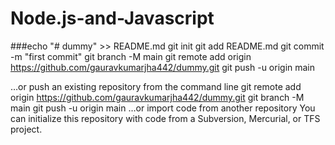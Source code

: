 # Node.js-and-Javascript

###echo "# dummy" >> README.md
git init
git add README.md
git commit -m "first commit"
git branch -M main
git remote add origin https://github.com/gauravkumarjha442/dummy.git
git push -u origin main





…or push an existing repository from the command line
git remote add origin https://github.com/gauravkumarjha442/dummy.git
git branch -M main
git push -u origin main
…or import code from another repository
You can initialize this repository with code from a Subversion, Mercurial, or TFS project.

